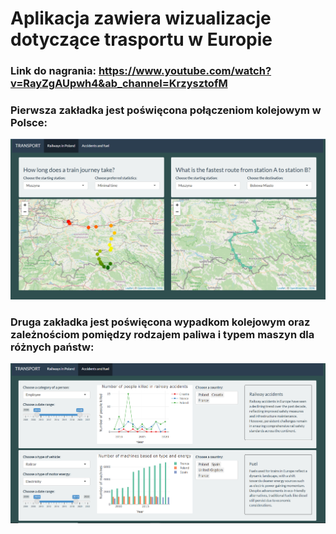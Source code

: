# Aplikacja zawiera wizualizacje dotyczące trasportu w Europie
### Link do nagrania: https://www.youtube.com/watch?v=RayZgAUpwh4&ab_channel=KrzysztofM
### Pierwsza zakładka jest poświęcona połączeniom kolejowym w Polsce:
![zakladka1](./obrazki/apka_1.PNG)
### Druga zakładka jest poświęcona wypadkom kolejowym oraz zależnościom pomiędzy rodzajem paliwa i typem maszyn dla różnych państw:
![zakladka2](./obrazki/apka_2.PNG)
